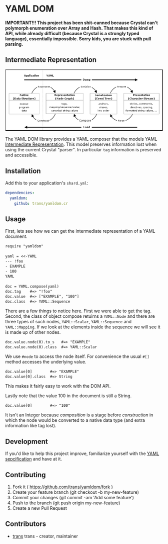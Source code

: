 # YAML DOM

**IMPORTANT!!! This project has been shit-canned because Crystal can't polymorph
enumeration over Array and Hash. That makes this kind of API, while already
difficult (because Crystal is a strongly typed language), essentially impossible. 
Sorry kids, you are stuck with pull parsing.**


## Intermediate Representation

[![YAML Process](yamlproc.png)](http://yaml.org/spec/1.2/spec.html#Processing)

The YAML DOM library provides a YAML composer that the models YAML [Intermediate
Representation](). This model preserves information lost when using the
current Crystal "parser". In particular `tag` information is preserved
and accessible.


## Installation

Add this to your application's `shard.yml`:

```yaml
dependencies:
  yamldom:
    github: trans/yamldom.cr
```

## Usage

First, lets see how we can get the intermediate representation of a YAML document.

```crystal
require "yamldom"

yaml = <<-YAML
--- !foo
- EXAMPLE
- 100
YAML

doc = YAML.compose(yaml)
doc.tag    #=> "!foo"
doc.value  #=> ["EXAMPLE", "100"]
doc.class  #=> YAML::Sequence
```

There are a few things to notice here. First we were able to get the tag.
Second, the class of object compose retuirns a `YAML::Node` and there are
three types of such nodes, `YAML::Scalar`, `YAML::Sequence` and `YAML::Mapping`.
If we look at the elements inside the sequence we will see it is made up
of other nodes.

```
doc.value.node(0).to_s   #=> "EXAMPLE"
doc.value.node(0).class  #=> YAML::Scalar
```

We use `#node` to access the node itself. For convenience the usual `#[]` method accesses
the underlying value.

```
doc.value[0]        #=> "EXAMPLE"
doc.value[0].class  #=> String
```

This makes it fairly easy to work with the DOM API.

Lastly note that the value 100 in the document is still a String.

```
doc.value[0]        #=> "100"
```

It isn't an Integer because *composition* is a stage before *construction* in which
the node would be converted to a native data type (and extra information like tag lost).

<!--

```
data = YAML.construct(doc)
data  #=> ["EXAMPLE", 100]
```

Okay, so what's going on under hood? How does this all work. We use a called the
*tag schema*. The base class is `YAML::TagSchema` and there are few subclasses that
actually do the dirty work of figuring out how to construct YAML into data and deconstruct
-- actually called representing -- data into YAML. The primary and thus default tag
schema is `YAML::CoreSchema`. It encodes the full YAML 1.2 standard.

Now here is the great thing about tag schemas. They allow us to control the tags of classes
as we see fit including out own custom tags.

```
class MyTagSchema < YAML::CoreSchema
  def construct(node : YAML::Scalar)
    case node.tag
    when "!foo"
      Foo.new(node.value)
    else
      super(node)
    end
  end

  def represent(value : Foo)
    YAML::Scalar.new("!foo", value.to_s)
  end
end
```

Now ...

```
yaml = <<-YAML
--- !foo
Try Me
YAML

YAML.load(example, MyTagSchema.new)
```

Or a minor shortcut.

```
foo = MyTagSchema.load(example)
foo.class #=> Foo
```

-->

## Development

If you'd like to help this project improve, familiarize yourself with the
[YAML sepcification](http://yaml.org/spec/1.2/spec.html) and have at it.


## Contributing

1. Fork it ( https://github.com/trans/yamldom/fork )
2. Create your feature branch (git checkout -b my-new-feature)
3. Commit your changes (git commit -am 'Add some feature')
4. Push to the branch (git push origin my-new-feature)
5. Create a new Pull Request


## Contributors

- [trans](https://github.com/trans) trans - creator, maintainer

